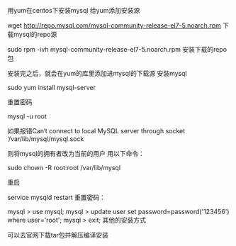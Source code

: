 用yum在centos下安装mysql
给yum添加安装源


wget http://repo.mysql.com/mysql-community-release-el7-5.noarch.rpm 下载mysql的repo源

sudo rpm -ivh mysql-community-release-el7-5.noarch.rpm
安装下载的repo包

安装完之后，就会在yum的库里添加进mysql的下载源
安装mysql

sudo yum install mysql-server

重置密码

mysql -u root

如果报错Can‘t connect to local MySQL server through socket ‘/var/lib/mysql/mysql.sock

则将mysql的拥有者改为当前的用户
用以下命令：

sudo chown -R root:root /var/lib/mysql

重启

service mysqld restart
重置密码：

mysql > use mysql;
mysql > update user set password=password('123456') where user='root';
mysql > exit;
其他的安装方式

可以去官网下载tar包并解压编译安装




